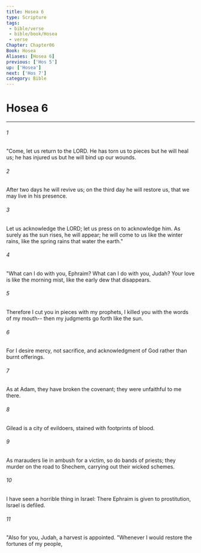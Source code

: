 ```yaml
---
title: Hosea 6
type: Scripture
tags:
 - bible/verse
 - bible/book/Hosea
 - verse
Chapter: Chapter06
Book: Hosea
Aliases: [Hosea 6]
previous: ['Hos 5']
up: ['Hosea']
next: ['Hos 7']
category: Bible
---
```

# Hosea 6

***


###### 1 
"Come, let us return to the LORD. He has torn us to pieces but he will heal us; he has injured us but he will bind up our wounds. 

###### 2 
After two days he will revive us; on the third day he will restore us, that we may live in his presence. 

###### 3 
Let us acknowledge the LORD; let us press on to acknowledge him. As surely as the sun rises, he will appear; he will come to us like the winter rains, like the spring rains that water the earth." 

###### 4 
"What can I do with you, Ephraim? What can I do with you, Judah? Your love is like the morning mist, like the early dew that disappears. 

###### 5 
Therefore I cut you in pieces with my prophets, I killed you with the words of my mouth-- then my judgments go forth like the sun. 

###### 6 
For I desire mercy, not sacrifice, and acknowledgment of God rather than burnt offerings. 

###### 7 
As at Adam, they have broken the covenant; they were unfaithful to me there. 

###### 8 
Gilead is a city of evildoers, stained with footprints of blood. 

###### 9 
As marauders lie in ambush for a victim, so do bands of priests; they murder on the road to Shechem, carrying out their wicked schemes. 

###### 10 
I have seen a horrible thing in Israel: There Ephraim is given to prostitution, Israel is defiled. 

###### 11 
"Also for you, Judah, a harvest is appointed. "Whenever I would restore the fortunes of my people, 
